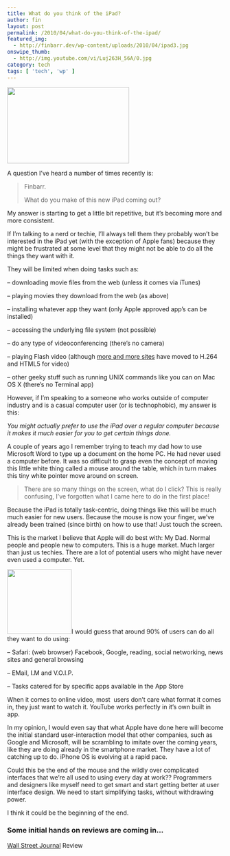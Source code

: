 ```yaml
---
title: What do you think of the iPad?
author: fin
layout: post
permalink: /2010/04/what-do-you-think-of-the-ipad/
featured_img:
  - http://finbarr.dev/wp-content/uploads/2010/04/ipad3.jpg
onswipe_thumb:
  - http://img.youtube.com/vi/Luj263H_56A/0.jpg
category: tech
tags: [ 'tech', 'wp' ]
---
```

<img class="size-full wp-image-213 alignright" title="iPad" src="http://finbarr.dev/wp-content/uploads/2010/04/ipad1.jpg" alt="" width="284" height="177" />

A question I&#8217;ve heard a number of times recently is:

> Finbarr.
>
> What do you make of this new iPad coming out?

<!--more-->My answer is starting to get a little bit repetitive, but it&#8217;s becoming more and more consistent.

If I&#8217;m talking to a nerd or techie, I&#8217;ll always tell them they probably won&#8217;t be interested in the iPad yet (with the exception of Apple fans) because they might be frustrated at some level that they might not be able to do all the things they want with it.

They will be limited when doing tasks such as:

&#8211; downloading movie files from the web (unless it comes via iTunes)

&#8211; playing movies they download from the web (as above)

&#8211; installing whatever app they want (only Apple approved app&#8217;s can be installed)

&#8211; accessing the underlying file system (not possible)

&#8211; do any type of videoconferencing (there&#8217;s no camera)

&#8211; playing Flash video (although [more and more sites][1] have moved to H.264 and HTML5 for video)

&#8211; other geeky stuff such as running UNIX commands like you can on Mac OS X (there&#8217;s no Terminal app)

However, if I&#8217;m speaking to a someone who works outside of computer industry and is a casual computer user (or is technophobic), my answer is this:

*You might actually prefer to use the iPad over a regular computer because it makes it much easier for you to get certain things done.*

A couple of years ago I remember trying to teach my dad how to use Microsoft Word to type up a document on the home PC. He had never used a computer before. It was so difficult to grasp even the concept of moving this little white thing called a mouse around the table, which in turn makes this tiny white pointer move around on screen.

> There are so many things on the screen, what do I click? This is really confusing, I&#8217;ve forgotten what I came here to do in the first place!

Because the iPad is totally task-centric, doing things like this will be much much easier for new users. Because the mouse is now your finger, we&#8217;ve already been trained (since birth) on how to use that! Just touch the screen.

This is the market I believe that Apple will do best with: My Dad. Normal people and people new to computers. This is a huge market. Much larger than just us techies. There are a lot of potential users who might have never even used a computer. Yet.

<a rel="shadowbox" href="http://finbarr.dev/wp-content/uploads/2010/04/ipad2.jpg"><img class="size-thumbnail wp-image-218 alignright " title="iPad Touch it" src="http://finbarr.dev/wp-content/uploads/2010/04/ipad2-150x150.jpg" alt="" width="150" height="150" /></a>I would guess that around 90% of users can do all they want to do using:

&#8211; Safari: (web browser) Facebook, Google, reading, social networking, news sites and general browsing

&#8211; EMail, I.M and V.O.I.P.

&#8211; Tasks catered for by specific apps available in the App Store

When it comes to online video, most  users don&#8217;t care what format it comes in, they just want to watch it. YouTube works perfectly in it&#8217;s own built in app.

In my opinion, I would even say that what Apple have done here will become the initial standard user-interaction model that other companies, such as Google and Microsoft, will be scrambling to imitate over the coming years, like they are doing already in the smartphone market. They have a lot of catching up to do. iPhone OS is evolving at a rapid pace.

Could this be the end of the mouse and the wildly over complicated interfaces that we&#8217;re all used to using every day at work?? Programmers and designers like myself need to get smart and start getting better at user interface design. We need to start simplifying tasks, without withdrawing power.

I think it could be the beginning of the end.

### Some initial hands on reviews are coming in&#8230;



[Wall Street Journal][2] Review

 [1]: http://www.apple.com/ipad/ready-for-ipad/
 [2]: http://online.wsj.com/video/ipad-more-than-an-oversized-ipod-touch/E4C6DD49-DF73-4663-A732-0468F4231475.html
